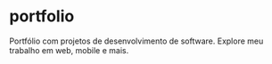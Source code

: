 # portfolio
Portfólio com projetos de desenvolvimento de software. Explore meu trabalho em web, mobile e mais.
